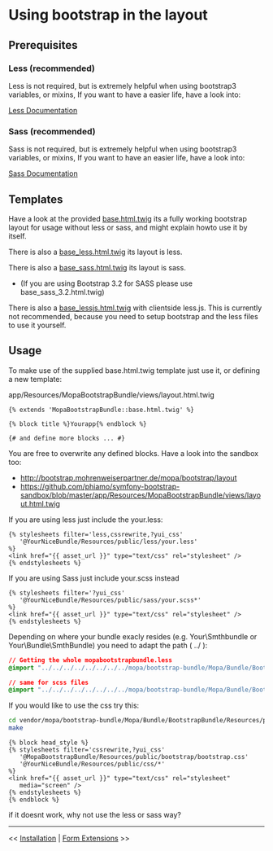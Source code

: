 Using bootstrap in the layout
=============================

Prerequisites
-------------

### Less (recommended)

Less is not required, but is extremely helpful when using bootstrap3 variables, or mixins,
If you want to have a easier life, have a look into:

[Less Documentation](https://github.com/phiamo/MopaBootstrapBundle/blob/master/Resources/doc/install/2-less-installation.md)

### Sass (recommended)

Sass is not required, but is extremely helpful when using bootstrap3 variables, or mixins,
If you want to have an easier life, have a look into:

[Sass Documentation](https://github.com/phiamo/MopaBootstrapBundle/blob/master/Resources/doc/install/3-sass-installation.md.md)

Templates
---------

Have a look at the provided [base.html.twig](/Resources/views/base.html.twig) its a fully working bootstrap layout for usage without less or sass, and might explain howto use it by itself.

There is also a [base_less.html.twig](/Resources/views/base_less.html.twig) its layout is less.

There is also a [base_sass.html.twig](/Resources/views/base_sass.html.twig) its layout is sass.
- (If you are using Bootstrap 3.2 for SASS please use base_sass_3.2.html.twig)

There is also a [base_lessjs.html.twig](/Resources/views/base_lessjs.html.twig) with clientside less.js. This is currently not recommended, because you need to setup bootstrap and the less files to use it yourself.

Usage
-----

To make use of the supplied base.html.twig template just use it, or
defining a new template:

app/Resources/MopaBootstrapBundle/views/layout.html.twig

```jinja
{% extends 'MopaBootstrapBundle::base.html.twig' %}

{% block title %}Yourapp{% endblock %}

{# and define more blocks ... #}

```

You are free to overwrite any defined blocks.
Have a look into the sandbox too:

 * http://bootstrap.mohrenweiserpartner.de/mopa/bootstrap/layout
 * https://github.com/phiamo/symfony-bootstrap-sandbox/blob/master/app/Resources/MopaBootstrapBundle/views/layout.html.twig

If you are using less just include the your.less:

``` jinja
{% stylesheets filter='less,cssrewrite,?yui_css'
   '@YourNiceBundle/Resources/public/less/your.less'
%}
<link href="{{ asset_url }}" type="text/css" rel="stylesheet" />
{% endstylesheets %}
```

If you are using Sass just include your.scss instead

``` jinja
{% stylesheets filter='?yui_css'
   '@YourNiceBundle/Resources/public/sass/your.scss*'
%}
<link href="{{ asset_url }}" type="text/css" rel="stylesheet" />
{% endstylesheets %}
```

Depending on where your bundle exacly resides (e.g. Your\Smthbundle or Your\Bundle\SmthBundle)
you need to adapt the path ( ../ ):

``` css
// Getting the whole mopabootstrapbundle.less
@import "../../../../../../../../mopa/bootstrap-bundle/Mopa/Bundle/BootstrapBundle/Resources/public/less/mopabootstrapbundle.less";

// same for scss files
@import "../../../../../../../../mopa/bootstrap-bundle/Mopa/Bundle/BootstrapBundle/Resources/public/less/mopabootstrapbundle.scss";

```

If you would like to use the css try this:

```bash
cd vendor/mopa/bootstrap-bundle/Mopa/Bundle/BootstrapBundle/Resources/public/bootstrap
make
```

``` jinja
{% block head_style %}
{% stylesheets filter='cssrewrite,?yui_css'
   '@MopaBootstrapBundle/Resources/public/bootstrap/bootstrap.css'
   '@YourNiceBundle/Resources/public/css/*'
%}
<link href="{{ asset_url }}" type="text/css" rel="stylesheet"
   media="screen" />
{% endstylesheets %}
{% endblock %}
```

if it doesnt work, why not use the less or sass way?

---

<< [Installation](../install/1-getting-started.md) | [Form Extensions](../form/1-form-extension-templates.md) >>

